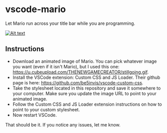# vscode-mario
Let Mario run across your title bar while you are programming.

[![Alt text](https://www.youtube.com/watch?v=Skckr9Q3ZVs)](https://www.youtube.com/watch?v=Skckr9Q3ZVs)

## Instructions

- Download an animated image of Mario.  You can pick whatever image you want (even if it isn't Mario), but I used this one: https://u.cubeupload.com/THENEWGAMECREATOR/stillgoing.gif.  
- Install the VSCode extension: Custom CSS and JS Loader.  Their github page is here: https://github.com/be5invis/vscode-custom-css.
- Take the stylesheet located in this repository and save it somewhere to your computer. Make sure you update the image URL to point to your animated image. 
- Follow the Custom CSS and JS Loader extension instructions on how to point to your custom stylesheet.  
- Now restart VSCode.

That should be it.  If you notice any issues, let me know. 
